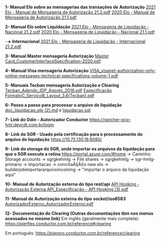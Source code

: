 **1- Manual Elo sobre as mensagerias das transações de Autorização**
[2021 Elo - Manual de Mensageria de Autorização 21.2.pdf](/.attachments/2021%20Elo%20-%20Manual%20de%20Mensageria%20de%20Autorização%2021.2-d69a8525-1817-4ddd-812f-52a32eada357.pdf)
[2020 Elo - Manual de Mensageria de Autorização 21.1.pdf](/.attachments/2020%20Elo%20-%20Manual%20de%20Mensageria%20de%20Autorização%2021.1-cde5dfc0-8797-4cce-bf28-27c1ed9e17b1.pdf)

**2- Manual Elo sobre Liquidação**
[2021 Elo - Mensageria de Liquidação - Nacional 21.2.pdf](/.attachments/2021%20Elo%20-%20Mensageria%20de%20Liquidação%20-%20Nacional%2021.2-76916df0-f99d-4827-b8ec-a6118ba7197d.pdf)
[2020 Elo - Mensageria de Liquidação - Nacional 21.1.pdf](/.attachments/2020%20Elo%20-%20Mensageria%20de%20Liquidação%20-%20Nacional%2021.1-51a17149-ec2b-4b4f-8caa-8ed8621ae03a.pdf)

-**-> Internacional**
[2021 Elo - Mensageria de Liquidação - Internacional 21.2.pdf](/.attachments/2021%20Elo%20-%20Mensageria%20de%20Liquidação%20-%20Internacional%2021.2-552763bb-6afa-49b6-9eb2-e974aca9c0b1.pdf)

**3- Manual Master mensageria Autorização**
[Master Card_CustomerInterfaceSpecification-2020.pdf](/.attachments/Master%20Card_CustomerInterfaceSpecification-2020-e3810115-eac2-4994-8ba7-0b611629f49d.pdf)

**4- Manual Visa mensageria Autorização**
[VISA_visanet-authorization-only-online-messages-technical-specifications-volume-1.pdf](/.attachments/VISA_visanet-authorization-only-online-messages-technical-specifications-volume-1-1522e31b-0609-47e6-a179-7bb64692d20d.pdf)

**5- Manuais Tecban mensageria Autorização e Clearing**
[Tecban_Adendo_IDP_Agosto_2018.pdf](/.attachments/Tecban_Adendo_IDP_Agosto_2018-a65c06f1-c6e0-48a4-822e-947b707d6638.pdf)
[Especificação FormatoC_ServicoB_Layout_3.6(Tecban).pdf](/.attachments/Especificação%20FormatoC_ServicoB_Layout_3.6(Tecban)-af7e015a-dc74-4835-9e12-d3c17099147a.pdf)

**6- Passo a passo para processar o arquivo de liquidação**
[doc_liquidacao_elo (2).md](/.attachments/doc_liquidacao_elo%20(2)-698ebaa2-4518-4cfa-bfa1-c61fe514850d.md)
e
[liquidacao.sql](/.attachments/liquidacao-4a96f302-9905-4996-aabb-6fe8471a138b.sql)

**7- Link do Odin - Autorizador Conductor**
https://rancher-gcp-hml.devcdt.com.br/login

**8- Link do SGR - Usado pela certificação para o processamento do arquivo de liquidação**
https://10.75.130.18:8080/

**9- Link do storage do SGR, onde importar os arquivos da liquidação para que o SGR execute a rotina**
https://portal.azure.com/#home
-> Caminho: Storage accounts -> sgrgkehmlg -> File shares -> sgrgkehmlg -> sgr-hmlg-primario -> importacao -> conciliaÃ§Ã£o new elo -> builderjobimportararquivoincoming -> "importar o arquivo da liquidação aqui"

**10- Manual de Autorização externa do tipo rest/api**
[API Hooking - Autorização Externa API_Especificação - API Hooking (3).pdf](/.attachments/API%20Hooking%20-%20Autorização%20Externa%20API_Especificação%20-%20API%20Hooking%20(3)-7a10af68-c4ae-4a59-b00a-f36b9924bd79.pdf)

**11- Manual de Autorização externa do tipo socket/iso8583**
[AutorizadorExterno_AutorizadorExterno.pdf](/.attachments/AutorizadorExterno_AutorizadorExterno-ae369ab9-df77-4764-81ee-409015520ffc.pdf)

**12- Documentação do Clearing (Outras documentações tbm nos menus acessados no mesmo link)**
Em inglês (geralmente mais completa):
https://pierflex.conductor.com.br/reference#clearing

Em português:
https://pierpro.conductor.com.br/reference/clearing
